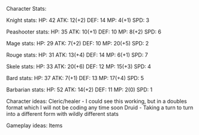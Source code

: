 Character Stats:

Knight stats:
    HP: 42  ATK: 12(+2)  DEF: 14  MP: 4(+1)  SPD: 3

Peashooter stats:
    HP: 35  ATK: 10(+1)  DEF: 10  MP: 8(+2)  SPD: 6

Mage stats:
    HP: 29  ATK: 7(+2)  DEF: 10   MP: 20(+5)  SPD: 2

Rouge stats:
    HP: 31  ATK: 13(+4)  DEF: 14  MP: 6(+1)  SPD: 7

Skele stats:
    HP: 33  ATK: 20(+6)  DEF: 12  MP: 15(+3)  SPD: 4

Bard stats:
    HP: 37  ATK: 7(+1)  DEF: 13  MP: 17(+4)  SPD: 5

Barbarian stats:
    HP: 52 ATK: 14(+2) DEF: 11 MP: 2(0) SPD: 1

Character ideas:
    Cleric/healer - I could see this working, but in a doubles format which I will not be coding any time soon
    Druid - Taking a turn to turn into a different form with wildly different stats
    
Gameplay ideas:
Items